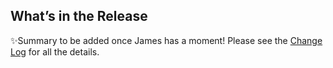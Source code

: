## What’s in the Release

✨Summary to be added once James has a moment! Please see the [Change Log](https://github.com/Deep-Symmetry/beat-link/blob/main/CHANGELOG.md#LINK-GOES-HERE) for all the details.
